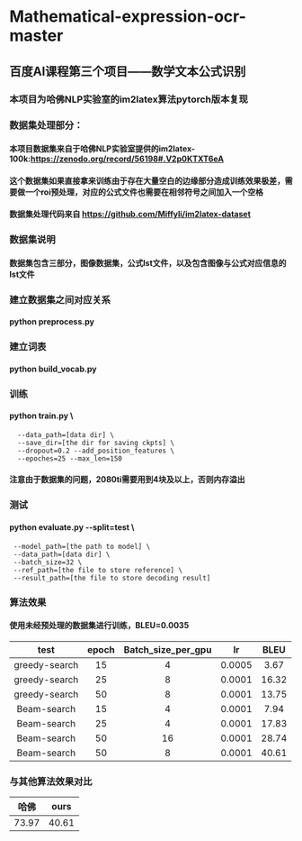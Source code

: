 # Mathematical-expression-ocr-master
## 百度AI课程第三个项目——数学文本公式识别
### 本项目为哈佛NLP实验室的im2latex算法pytorch版本复现
### 数据集处理部分：
#### 本项目数据集来自于哈佛NLP实验室提供的im2latex-100k:https://zenodo.org/record/56198#.V2p0KTXT6eA
#### 这个数据集如果直接拿来训练由于存在大量空白的边缘部分造成训练效果极差，需要做一个roi预处理，对应的公式文件也需要在相邻符号之间加入一个空格
#### 数据集处理代码来自 https://github.com/Miffyli/im2latex-dataset
### 数据集说明
#### 数据集包含三部分，图像数据集，公式lst文件，以及包含图像与公式对应信息的lst文件
### 建立数据集之间对应关系
#### python preprocess.py
### 建立词表
#### python build_vocab.py
### 训练
#### python train.py \
      --data_path=[data dir] \
      --save_dir=[the dir for saving ckpts] \
      --dropout=0.2 --add_position_features \
      --epoches=25 --max_len=150
#### 注意由于数据集的问题，2080ti需要用到4块及以上，否则内存溢出
### 测试
#### python evaluate.py --split=test \
     --model_path=[the path to model] \
     --data_path=[data dir] \
     --batch_size=32 \
     --ref_path=[the file to store reference] \
     --result_path=[the file to store decoding result]
### 算法效果
#### 使用未经预处理的数据集进行训练，BLEU=0.0035
| test | epoch | Batch_size_per_gpu | lr | BLEU |
| :------: | :------: | :------: | :------: | :------: |
| greedy-search | 15 | 4 | 0.0005 | 3.67 |
| greedy-search | 25 | 8 | 0.0001 | 16.32 |
| greedy-search | 50 | 8 | 0.0001 | 13.75 |
| Beam-search | 15 | 4 | 0.0001 | 7.94 |
| Beam-search | 25 | 4 | 0.0001 | 17.83 |
| Beam-search | 50 | 16 | 0.0001 | 28.74 |
| Beam-search | 50 | 8 | 0.0001 | 40.61 |
### 与其他算法效果对比
| 哈佛 | ours |
| :------: | :------: |
| 73.97 | 40.61 |
